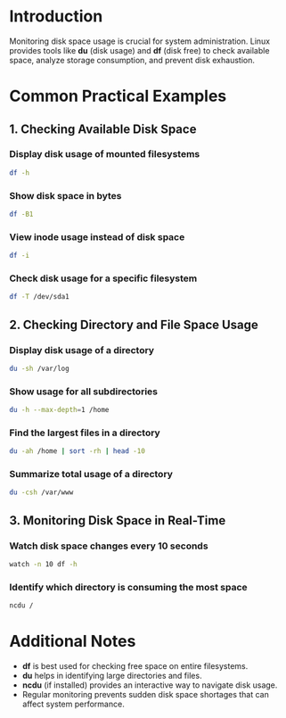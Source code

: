 # Introduction

Monitoring disk space usage is crucial for system administration. Linux provides tools like **du** (disk usage) and **df** (disk free) to check available space, analyze storage consumption, and prevent disk exhaustion.

# Common Practical Examples

## 1. Checking Available Disk Space

### Display disk usage of mounted filesystems
```bash
df -h
```
### Show disk space in bytes
```bash
df -B1
```
### View inode usage instead of disk space
```bash
df -i
```
### Check disk usage for a specific filesystem
```bash
df -T /dev/sda1
```

## 2. Checking Directory and File Space Usage

### Display disk usage of a directory
```bash
du -sh /var/log
```
### Show usage for all subdirectories
```bash
du -h --max-depth=1 /home
```
### Find the largest files in a directory
```bash
du -ah /home | sort -rh | head -10
```
### Summarize total usage of a directory
```bash
du -csh /var/www
```

## 3. Monitoring Disk Space in Real-Time

### Watch disk space changes every 10 seconds
```bash
watch -n 10 df -h
```
### Identify which directory is consuming the most space
```bash
ncdu /
```

# Additional Notes

- **df** is best used for checking free space on entire filesystems.
- **du** helps in identifying large directories and files.
- **ncdu** (if installed) provides an interactive way to navigate disk usage.
- Regular monitoring prevents sudden disk space shortages that can affect system performance.
